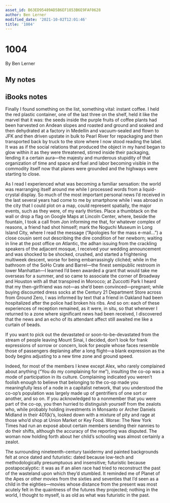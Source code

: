 ```yaml
---
asset_id: B63ED95489AD5B6EF1853B6E9FAF0628
author: Ben Lerner
modified_date: '2021-10-02T12:01:46'
title: '1004'
---
```


# 1004

By Ben Lerner

## My notes <a name="my_notes_dont_delete"></a>



## iBooks notes <a name="ibooks_notes_dont_delete"></a>

Finally I found something on the list, something vital: instant coffee. I held the red plastic container, one of the last three on the shelf, held it like the marvel that it was: the seeds inside the purple fruits of coffee plants had been harvested on Andean slopes and roasted and ground and soaked and then dehydrated at a factory in Medellín and vacuum-sealed and flown to JFK and then driven upstate in bulk to Pearl River for repackaging and then transported back by truck to the store where I now stood reading the label. It was as if the social relations that produced the object in my hand began to glow within it as they were threatened, stirred inside their packaging, lending it a certain aura—the majesty and murderous stupidity of that organization of time and space and fuel and labor becoming visible in the commodity itself now that planes were grounded and the highways were starting to close.

As I read I experienced what was becoming a familiar sensation: the world was rearranging itself around me while I processed words from a liquid-crystal display. So much of the most important personal news I’d received in the last several years had come to me by smartphone while I was abroad in the city that I could plot on a map, could represent spatially, the major events, such as they were, of my early thirties. Place a thumbtack on the wall or drop a flag on Google Maps at Lincoln Center, where, beside the fountain, I took a call from Jon informing me that, for whatever complex of reasons, a friend had shot himself; mark the Noguchi Museum in Long Island City, where I read the message (“Apologies for the mass e-mail…”) a close cousin sent out describing the dire condition of her newborn; waiting in line at the post office on Atlantic, the adhan issuing from the crackling speakers of the adjacent mosque, I received your wedding announcement and was shocked to be shocked, crushed, and started a frightening multiweek descent, worse for being embarrassingly clichéd; while in the bathroom of the SoHo Crate and Barrel—the finest semipublic restroom in lower Manhattan—I learned I’d been awarded a grant that would take me overseas for a summer, and so came to associate the corner of Broadway and Houston with all that transpired in Morocco; at Zuccotti Park I heard that my then-girlfriend was not—as she’d been convinced—pregnant; while buying discounted dress socks at the Century 21 Department Store across from Ground Zero, I was informed by text that a friend in Oakland had been hospitalized after the police had broken his ribs. And so on: each of these experiences of reception remained, as it were, in situ, so that whenever I returned to a zone where significant news had been received, I discovered that the news and an echo of its attendant affect still awaited me like a curtain of beads.

If you want to pick out the devastated or soon-to-be-devastated from the stream of people leaving Mount Sinai, I decided, don’t look for frank expressions of sorrow or concern, look for people whose faces resemble those of passengers deplaning after a long flight—a blank expression as the body begins adjusting to a new time zone and ground speed.

Indeed, for most of the members I knew except Alex, who rarely complained about anything (“You do my complaining for me”), insulting the co-op was a mode of participation in its culture. Complaining indicated you weren’t foolish enough to believe that belonging to the co-op made you meaningfully less of a node in a capitalist network, that you understood the co-op’s population was largely made up of gentrifiers of one sort or another, and so on. If you acknowledged to a nonmember that you were part of the co-op, you then hurried to distinguish yourself from the zealots who, while probably holding investments in Monsanto or Archer Daniels Midland in their 401(k)’s, looked down with a mixture of pity and rage at those who’d shop at Union Market or Key Food. Worse: The New York Times had run an exposé about certain members sending their nannies to do their shifts, although the accuracy of the reporting was disputed. The woman now holding forth about her child’s schooling was almost certainly a zealot.

The surrounding nineteenth-century taxidermy and painted backgrounds felt at once dated and futuristic: dated because low-tech and methodologically presumptuous and insensitive; futuristic because postapocalyptic: it was as if an alien race had tried to reconstruct the past of the wasteland upon which they’d stumbled. It reminded me of Planet of the Apes or other movies from the sixties and seventies that I’d seen as a child in the eighties—movies whose distance from the present was most acutely felt in the quaintness of the futures they projected; nothing in the world, I thought to myself, is as old as what was futuristic in the past.